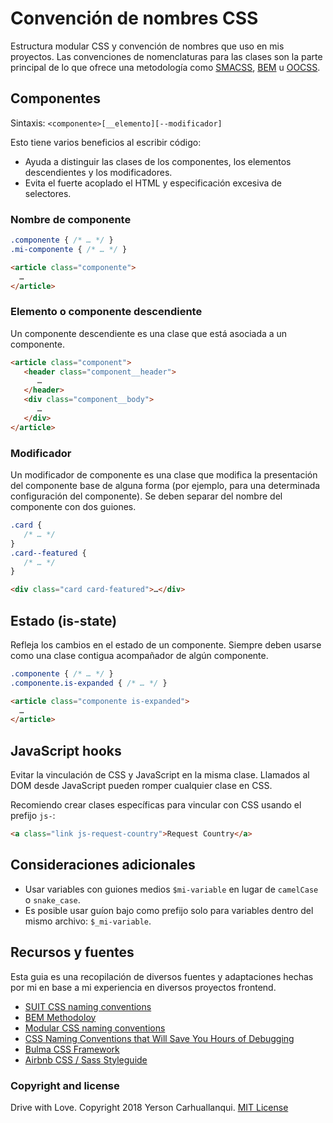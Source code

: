 # Convención de nombres CSS
Estructura modular CSS y convención de nombres que uso en mis proyectos. Las convenciones de nomenclaturas para las clases son la parte principal de lo que ofrece una metodología como [SMACSS](https://smacss.com/), [BEM](http://getbem.com/) u [OOCSS](http://oocss.org/).

## Componentes
Sintaxis: `<componente>[__elemento][--modificador]`

Esto tiene varios beneficios al escribir código:
* Ayuda a distinguir las clases de los componentes, los elementos descendientes y los modificadores.
* Evita el fuerte acoplado el HTML y especificación excesiva de selectores.

### Nombre de componente

```css
.componente { /* … */ }
.mi-componente { /* … */ }
```

```html
<article class="componente">
  …
</article>
```

### Elemento o componente descendiente
Un componente descendiente es una clase que está asociada a un componente.
```html
<article class="component">
   <header class="component__header">
      …
   </header>
   <div class="component__body">
      …
   </div>
</article>
```

### Modificador
Un modificador de componente es una clase que modifica la presentación del componente base de alguna forma (por ejemplo, para una determinada configuración del componente). Se deben separar del nombre del componente con dos guiones.

```css
.card {
   /* … */
}
.card--featured {
   /* … */
}
```

```html
<div class="card card-featured">…</div>
```

## Estado (is-state)
Refleja los cambios en el estado de un componente. Siempre deben usarse como una clase contigua acompañador de algún componente.

```css
.componente { /* … */ }
.componente.is-expanded { /* … */ }
```

```html
<article class="componente is-expanded">
  …
</article>
```

## JavaScript hooks
Evitar la vinculación de CSS y JavaScript en la misma clase. Llamados al DOM desde JavaScript pueden romper cualquier clase en CSS.

Recomiendo crear clases específicas para vincular con CSS usando el prefijo `js-`:

```html
<a class="link js-request-country">Request Country</a>
```

## Consideraciones adicionales
* Usar variables con guiones medios `$mi-variable` en lugar de `camelCase` o `snake_case`.
* Es posible usar guíon bajo como prefijo solo para variables dentro del mismo archivo: `$_mi-variable`.

## Recursos y fuentes
Esta guia es una recopilación de diversos fuentes y adaptaciones hechas por mi en base a mi experiencia en diversos proyectos frontend.

* [SUIT CSS naming conventions](https://github.com/suitcss/suit/blob/master/doc/naming-conventions.md)
* [BEM Methodoloy](http://getbem.com/naming/)
* [Modular CSS naming conventions](http://thesassway.com/advanced/modular-css-naming-conventions)
* [CSS Naming Conventions that Will Save You Hours of Debugging](https://medium.freecodecamp.org/css-naming-conventions-that-will-save-you-hours-of-debugging-35cea737d849)
* [Bulma CSS Framework](https://github.com/jgthms/bulma)
* [Airbnb CSS / Sass Styleguide](https://github.com/airbnb/css)

### Copyright and license

Drive with Love. Copyright 2018 Yerson Carhuallanqui. [MIT License](https://github.com/yersoncp/CSS-naming-conventions-es/blob/master/LICENSE)
